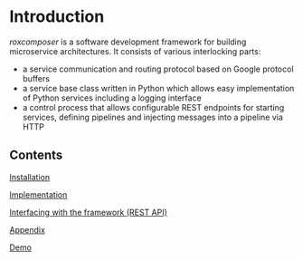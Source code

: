 # Introduction

*roxcomposer* is a software development framework for building microservice architectures. It consists of various interlocking parts:

* a service communication and routing protocol based on Google protocol buffers
* a service base class written in Python which allows easy implementation of Python services including a logging interface
* a control process that allows configurable REST endpoints for starting services, defining pipelines and injecting messages into a pipeline via HTTP

## Contents

[Installation](installation.md)

[Implementation](implementation.md)

[Interfacing with the framework (REST API)](rest.md)

[Appendix](appendix.md)

[Demo](demo.md)
